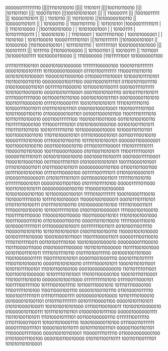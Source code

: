 0000001111111110
|||||11101010010
|||||   11101011
||||100110110010
|||| |1011011101
|||| 10001101101
|||1001010101001
||| || 110000111
||| |10010011111
||| 100001101011
|||   | 11010110
|||   1101101010
||10100000100110
|| 1000001101011
||  |  101000110
||  110011011110
||    1011010101
|100000111111011
| || 11101010000
| |1001100101000
| | 101010001001
| |    101001111
| 10110111100111
|  |  1000101010
|  |   111010001
|  1001111101100
|   100101000001
|    |  11010100
|    10101100010
1000011111101101
 |||101101111111
 ||1010000101001
 ||    101000100
 |11011000100101
 |  101110101110
 |   10111111101
 100010001001000
  ||| 1001011111
  |||   10111110
  ||110100100000
  ||  1011001101
  ||   100100111
  ||    11011001
  |1010001001111
  10010000110000
   || 1110000000
   |110111111001
   1010000001100

0111101111001101	0000101001000000	1111111100000100	1000101101111111	0000101001011111	1011000001000001	0111011001111111	1110001110110110	0010101010100001	1100001011000100	0110000111010001	1010001011110101	1101100100110110	0000000010011100	0001100010111101	0110010110011110
0100100000110101	0011111011000010	1011000101100111	0001001111011111	1010100110010010	0000100101110001	0001100101001110	0010011101101011	0111100011111000	0011000110110100	0001001001011101	0001000001101010	1001101110000010	0111101100001111	1001011010101011	1111010111110110
1010001110011011	0101110101011101	0100100100010001	1100100111101100	1010110001100110	0110000001001101	0010011000101100	1100111101111010	1011101110100010	0001100111111100	1100100110011000	0011010100100110	1101111110000100	1111000111110101	0101010001000100	0010010011101011
1110111011011010	1001011111110110	1011000000010000	1010001101101101	1001100010011010	1110110100010101	0111101000010101	0011001110010010	1000011110101000	0111000101100110	1011101010100101	0000001100000001	1001100010100110	0001100100010110	0111001011100001	1110101111110111
1100001101101000	1001110000110000	0101100110101011	1110011111100101	0000011011101011	0010010100010010	0001000110100111	0001000111110001	1100010110001100	0011100111101101	0101000101010101	1001110000101001	0111010100011011	0101110001011011	0000000001101100	0110011011001100
0011110010100100	0111101110000100	0011111001111011	0110100100001011	0100001100000011	0110101111011011	0011100010011011	1111111011010110	0111111100010101	0000010011001100	0101111011110100	0000011111011000	1001101001010111	0000000000100110	1110000100100000	1010010000101100
1011001000100101	1111101001111111	1000100001110010	1101000111110010	1011110100100001	1100001001000011	0001011101110101	0110110110100111	0101111010100110	0101000000110100	1111110100011011	1111000100100010	1011001111110100	0100110010000001	1111000100100010	1100111101110000
1110000100110000	1100110000110101	1110101001001000	1001110000111010	0110100001100110	0000110110110010	1111110001110010	0010000111111011	0111000001010011	0011111110011011	0010100110011110	1100001101010110	1011011010100101	0100110100100110	1100001001010000	0010011111010000
1000100010111001	1100111000011011	0000011100110010	1111011011110011	0011010011110100	1001010001000010	0000000011100010	1101110000111000	0100100011100000	1101101011000000	1101111001001000	0010110011101011	1111101011110110	0101110100111110	0010001001101000	1100100000011111
1100111101010101	0000110010001110	0001011101011111	1110011010100010	0000110101010010	0111111000101011	1000101101011001	1010110111100101	1110101100100100	0001000000000010	1101101111011001	1001100101000000	1010111101101001	1110101100000100	1000101110110001	1110100111010010
0000001010011000	0111111111101010	0111100111000101	1001111001111100	1011110010011110	1011001110001010	1011101110000100	1110011111010100	1100110001001110	0000101001101110	0110100010111110	1000100111111011	0111101110001111	0010000010010000	1011011110100010	0010000101001101
0110111011111111	0010111100001100	0000101011101011	0101010000100011	1001010010101000	0111001100100011	1101001010000010	0100000101100111	1011110101101101	0100010010111100	0000010000001111	1101101001101011	1110100010111101	0011001000001110	0111111100111110	0110111000110011
1010011010001110	1000100000110100	0111000110111111	0000111100111101	1000010010110111	0010111010011101	0000011001101101	1110000011111000	0000100101101001	1100001111011110	0110000000000100	0110100011100100	0000100110010000	0101101100110111	1001101100111101	1010101101010001
